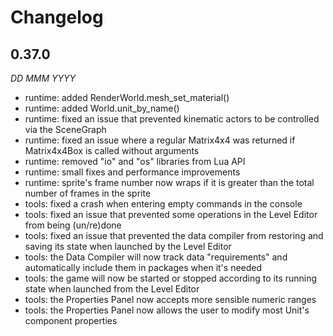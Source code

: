 Changelog
=========

0.37.0
------
*DD MMM YYYY*

* runtime: added RenderWorld.mesh_set_material()
* runtime: added World.unit_by_name()
* runtime: fixed an issue that prevented kinematic actors to be controlled via the SceneGraph
* runtime: fixed an issue where a regular Matrix4x4 was returned if Matrix4x4Box is called without arguments
* runtime: removed "io" and "os" libraries from Lua API
* runtime: small fixes and performance improvements
* runtime: sprite's frame number now wraps if it is greater than the total number of frames in the sprite
* tools: fixed a crash when entering empty commands in the console
* tools: fixed an issue that prevented some operations in the Level Editor from being (un/re)done
* tools: fixed an issue that prevented the data compiler from restoring and saving its state when launched by the Level Editor
* tools: the Data Compiler will now track data "requirements" and automatically include them in packages when it's needed
* tools: the game will now be started or stopped according to its running state when launched from the Level Editor
* tools: the Properties Panel now accepts more sensible numeric ranges
* tools: the Properties Panel now allows the user to modify most Unit's component properties
